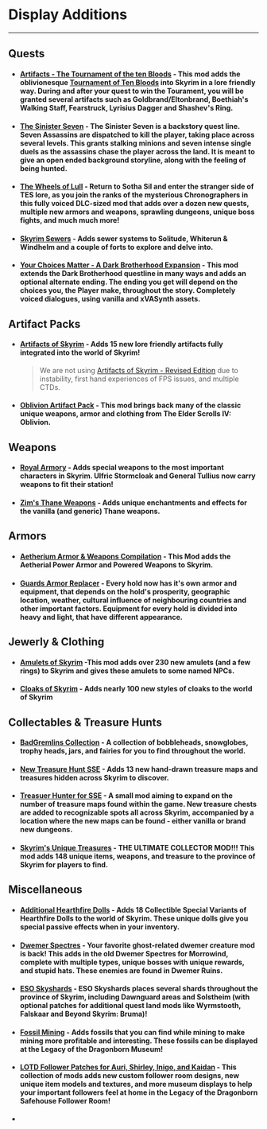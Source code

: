 # Display Additions
---
## Quests
- #### [Artifacts - The Tournament of the ten Bloods](https://www.nexusmods.com/skyrimspecialedition/mods/15264/) - This mod adds the oblivionesque [Tournament of Ten Bloods](https://en.uesp.net/wiki/Oblivion:Boethia) into Skyrim in a lore friendly way. During and after your quest to win the Tourament, you will be granted several artifacts such as Goldbrand/Eltonbrand, Boethiah's Walking Staff, Fearstruck, Lyrisius Dagger and Shashev's Ring. 
- #### [The Sinister Seven](https://www.nexusmods.com/skyrimspecialedition/mods/19178) - The Sinister Seven is a backstory quest line. Seven Assassins are dispatched to kill the player, taking place across several levels. This grants stalking minions and seven intense single duels as the assassins chase the player across the land. It is meant to give an open ended background storyline, along with the feeling of being hunted.
- #### [The Wheels of Lull](https://www.nexusmods.com/skyrimspecialedition/mods/748/) - Return to Sotha Sil and enter the stranger side of TES lore, as you join the ranks of the mysterious Chronographers in this fully voiced DLC-sized mod that adds over a dozen new quests, multiple new armors and weapons, sprawling dungeons, unique boss fights, and much much more!
- #### [Skyrim Sewers](https://www.nexusmods.com/skyrimspecialedition/mods/9320) - Adds sewer systems to Solitude, Whiterun & Windhelm and a couple of forts to explore and delve into. 
- #### [Your Choices Matter - A Dark Brotherhood Expansion](https://www.nexusmods.com/skyrimspecialedition/mods/46871) - This mod extends the Dark Brotherhood questline in many ways and adds an optional alternate ending. The ending you get will depend on the choices you, the Player make, throughout the story. Completely voiced dialogues, using vanilla and xVASynth assets. 
## Artifact Packs
- #### [Artifacts of Skyrim](https://www.nexusmods.com/skyrimspecialedition/mods/2431/) - Adds 15 new lore friendly artifacts fully integrated into the world of Skyrim! 
    > We are not using [Artifacts of Skyrim - Revised Edition](https://www.nexusmods.com/skyrimspecialedition/mods/49779/) due to instability, first hand experiences of FPS issues, and multiple CTDs. 
- #### [Oblivion Artifact Pack](https://www.nexusmods.com/skyrimspecialedition/mods/10644/) - This mod brings back many of the classic unique weapons, armor and clothing from The Elder Scrolls IV: Oblivion.
## Weapons 
- #### [Royal Armory](https://www.nexusmods.com/skyrimspecialedition/mods/6994/) - Adds special weapons to the most important characters in Skyrim. Ulfric Stormcloak and General Tullius now carry weapons to fit their station!
- #### [Zim's Thane Weapons](https://www.nexusmods.com/skyrimspecialedition/mods/9138/) - Adds unique enchantments and effects for the vanilla (and generic) Thane weapons.
## Armors
- #### [Aetherium Armor & Weapons Compilation](https://www.nexusmods.com/skyrimspecialedition/mods/2687/) - This Mod adds the Aetherial Power Armor and Powered Weapons to Skyrim. 
- #### [Guards Armor Replacer](https://www.nexusmods.com/skyrimspecialedition/mods/22671/) - Every hold now has it's own armor and equipment, that depends on the hold's prosperity, geographic location, weather, cultural influence of neighbouring countries and other important factors. Equipment for every hold is divided into heavy and light, that have different appearance. 
## Jewerly & Clothing
- #### [Amulets of Skyrim](https://www.nexusmods.com/skyrimspecialedition/mods/487/) -This mod adds over 230 new amulets (and a few rings) to Skyrim and gives these amulets to some named NPCs. 
- #### [Cloaks of Skyrim](https://www.nexusmods.com/skyrimspecialedition/mods/6369/) - Adds nearly 100 new styles of cloaks to the world of Skyrim 
## Collectables & Treasure Hunts
- #### [BadGremlins Collection](https://www.nexusmods.com/skyrimspecialedition/mods/15092) - A collection of bobbleheads, snowglobes, trophy heads, jars, and fairies  for you to find throughout the world. 
- #### [New Treasure Hunt SSE](https://www.nexusmods.com/skyrimspecialedition/mods/19469/) - Adds 13 new hand-drawn treasure maps and treasures hidden across Skyrim to discover.
- #### [Treasuer Hunter for SSE](https://www.nexusmods.com/skyrimspecialedition/mods/5789/) - A small mod aiming to expand on the number of treasure maps found within the game. New treasure chests are added to recognizable spots all across Skyrim, accompanied by a location where the new maps can be found - either vanilla or brand new dungeons.
- #### [Skyrim's Unique Treasures](https://www.nexusmods.com/skyrimspecialedition/mods/5261) - THE ULTIMATE COLLECTOR MOD!!! This mod adds 148 unique items, weapons, and treasure to the province of Skyrim for players to find.
## Miscellaneous
- #### [Additional Hearthfire Dolls](https://www.nexusmods.com/skyrimspecialedition/mods/46930) - Adds 18 Collectible Special Variants of Hearthfire Dolls to the world of Skyrim. These unique dolls give you special passive effects when in your inventory.
- #### [Dwemer Spectres](https://www.nexusmods.com/skyrimspecialedition/mods/8016/) - Your favorite ghost-related dwemer creature mod is back! This adds in the old Dwemer Spectres for Morrowind, complete with multiple types, unique bosses with unique rewards, and stupid hats. These enemies are found in Dwemer Ruins.
- #### [ESO Skyshards](https://www.afkmods.com/index.php?/files/file/1939-eso-skyshards/) - ESO Skyshards places several shards throughout the province of Skyrim, including Dawnguard areas and Solstheim (with optional patches for additional quest land mods like Wyrmstooth, Falskaar and Beyond Skyrim: Bruma)!
- #### [Fossil Mining](https://www.nexusmods.com/skyrimspecialedition/mods/14107/) - Adds fossils that you can find while mining to make mining more profitable and interesting. These fossils can be displayed at the Legacy of the Dragonborn Museum!
- #### [LOTD Follower Patches for Auri, Shirley, Inigo, and Kaidan](https://www.nexusmods.com/skyrimspecialedition/mods/40816/) - This collection of mods adds new custom follower room designs, new unique item models and textures, and more museum displays to help your important followers feel at home in the Legacy of the Dragonborn Safehouse Follower Room! 
- 